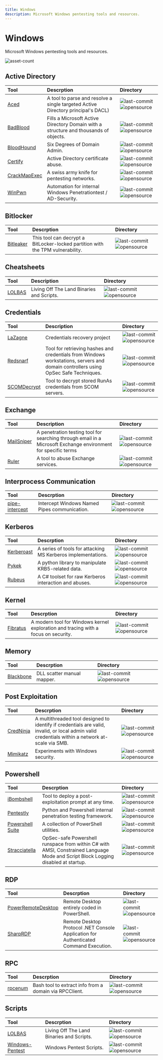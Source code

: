 ```yaml
---
title: Windows
description: Microsoft Windows pentesting tools and resources.
---
```


# Windows

Microsoft Windows pentesting tools and resources.

![asset-count](https://img.shields.io/badge/Tools%20%26%20Resources%20Available-30-A65F5F?style=for-the-badge)

## Active Directory

| Tool | Descrption | Directory |
| :--- | :--- | :--- |
| [Aced](https://github.com/garrettfoster13/aced) | A tool to parse and resolve a single targeted Active Directory principal's DACL) | ![last-commit](https://img.shields.io/github/last-commit/garrettfoster13/aced?color=a65f5f&style=flat-square) ![opensource](../../assets/img/icons/open-source.png) |
| [BadBlood](https://github.com/davidprowe/BadBlood) | Fills a Microsoft Active Directory Domain with a structure and thousands of objects. | ![last-commit](https://img.shields.io/github/last-commit/davidprowe/BadBlood?color=a65f5f&style=flat-square) ![opensource](../../assets/img/icons/open-source.png) |
| [BloodHound](https://github.com/BloodHoundAD/BloodHound) | Six Degrees of Domain Admin. | ![last-commit](https://img.shields.io/github/last-commit/BloodHoundAD/BloodHound?color=a65f5f&style=flat-square) ![opensource](../../assets/img/icons/open-source.png) |
| [Certify](https://github.com/GhostPack/Certify) | Active Directory certificate abuse. | ![last-commit](https://img.shields.io/github/last-commit/GhostPack/Certify?color=a65f5f&style=flat-square) ![opensource](../../assets/img/icons/open-source.png) |
| [CrackMapExec](https://github.com/byt3bl33d3r/CrackMapExec) | A swiss army knife for pentesting networks. | ![last-commit](https://img.shields.io/github/last-commit/byt3bl33d3r/CrackMapExec?color=a65f5f&style=flat-square) ![opensource](../../assets/img/icons/open-source.png) |
| [WinPwn](https://github.com/S3cur3Th1sSh1t/WinPwn) | Automation for internal Windows Penetrationtest / AD-Security. | ![last-commit](https://img.shields.io/github/last-commit/S3cur3Th1sSh1t/WinPwn?color=a65f5f&style=flat-square) ![opensource](../../assets/img/icons/open-source.png) |


## Bitlocker

| Tool | Descrption | Directory |
| :--- | :--- | :--- |
| [Bitleaker](https://github.com/kkamagui/bitleaker) | This tool can decrypt a BitLocker-locked partition with the TPM vulnerability. | ![last-commit](https://img.shields.io/github/last-commit/kkamagui/bitleaker?color=a65f5f&style=flat-square) ![opensource](../../assets/img/icons/open-source.png) |

## Cheatsheets

| Tool | Description | Directory |
| :--- | :--- | :--- |
| [LOLBAS](https://lolbas-project.github.io) | Living Off The Land Binaries and Scripts. | ![last-commit](https://img.shields.io/github/last-commit/sqlmapproject/sqlmap?color=a65f5f&style=flat-square) ![opensource](../../assets/img/icons/open-source.png) |

## Credentials

| Tool | Description | Directory |
| :--- | :--- | :--- |
| [LaZagne](https://github.com/AlessandroZ/LaZagne) | Credentials recovery project | ![last-commit](https://img.shields.io/github/last-commit/AlessandroZ/LaZagne?color=a65f5f&style=flat-square) ![opensource](../../assets/img/icons/open-source.png) |
| [Redsnarf](https://github.com/nccgroup/redsnarf) | Tool for retrieving hashes and credentials from Windows workstations, servers and domain controllers using OpSec Safe Techniques. | ![last-commit](https://img.shields.io/github/last-commit/nccgroup/redsnarf?color=a65f5f&style=flat-square) ![opensource](../../assets/img/icons/open-source.png) |
| [SCOMDecrypt](https://github.com/nccgroup/SCOMDecrypt) | Tool to decrypt stored RunAs credentials from SCOM servers. | ![last-commit](https://img.shields.io/github/last-commit/nccgroup/SCOMDecrypt?color=a65f5f&style=flat-square) ![opensource](../../assets/img/icons/open-source.png) |


## Exchange

| Tool | Description | Directory |
| :--- | :--- | :--- |
| [MailSniper](https://github.com/dafthack/MailSniper) | A penetration testing tool for searching through email in a Microsoft Exchange environment for specific terms | ![last-commit](https://img.shields.io/github/last-commit/dafthack/MailSniper?color=a65f5f&style=flat-square) ![opensource](../../assets/img/icons/open-source.png) |
| [Ruler](https://github.com/sensepost/ruler) | A tool to abuse Exchange services. | ![last-commit](https://img.shields.io/github/last-commit/sensepost/ruler?color=a65f5f&style=flat-square) ![opensource](../../assets/img/icons/open-source.png) |


## Interprocess Communication

| Tool | Descrption | Directory |
| :--- | :--- | :--- |
| [pipe-intercept](https://github.com/gabriel-sztejnworcel/pipe-intercept) | Intercept Windows Named Pipes communication. | ![last-commit](https://img.shields.io/github/last-commit/gabriel-sztejnworcel/pipe-intercept?color=a65f5f&style=flat-square) ![opensource](../../assets/img/icons/open-source.png) |

## Kerberos

| Tool | Descrption | Directory |
| :--- | :--- | :--- |
| [Kerberoast](https://github.com/nidem/kerberoast) | A series of tools for attacking MS Kerberos implementations. | ![last-commit](https://img.shields.io/github/last-commit/nidem/kerberoast?color=a65f5f&style=flat-square) ![opensource](../../assets/img/icons/open-source.png) |
| [Pykek](https://github.com/mubix/pykek) | A python library to manipulate KRB5-related data. | ![last-commit](https://img.shields.io/github/last-commit/mubix/pykek?color=a65f5f&style=flat-square) ![opensource](../../assets/img/icons/open-source.png) |
| [Rubeus](https://github.com/GhostPack/Rubeus) | A C\# toolset for raw Kerberos interaction and abuses. | ![last-commit](https://img.shields.io/github/last-commit/GhostPack/Rubeus?color=a65f5f&style=flat-square) ![opensource](../../assets/img/icons/open-source.png) |

## Kernel

| Tool | Descrption | Directory |
| :--- | :--- | :--- |
| [Fibratus](https://github.com/rabbitstack/fibratus) | A modern tool for Windows kernel exploration and tracing with a focus on security. | ![last-commit](https://img.shields.io/github/last-commit/nidem/kerberoast?color=a65f5f&style=flat-square) ![opensource](../../assets/img/icons/open-source.png) |

## Memory

| Tool | Descrption | Directory |
| :--- | :--- | :--- |
| [Blackbone](https://github.com/DarthTon/Blackbone) | DLL scatter manual mapper. | ![last-commit](https://img.shields.io/github/last-commit/DarthTon/Blackbone?color=a65f5f&style=flat-square) ![opensource](../../assets/img/icons/open-source.png) |


## Post Exploitation

| Tool | Descrption | Directory |
| :--- | :--- | :--- |
| [CredNinja](https://github.com/Raikia/CredNinja) | A multithreaded tool designed to identify if credentials are valid, invalid, or local admin valid credentials within a network at-scale via SMB. | ![last-commit](https://img.shields.io/github/last-commit/Raikia/CredNinja?color=a65f5f&style=flat-square) ![opensource](../../assets/img/icons/open-source.png) |
| [Mimikatz](https://github.com/gentilkiwi/mimikatz) | Experiments with Windows security. | ![last-commit](https://img.shields.io/github/last-commit/gentilkiwi/mimikatz?color=a65f5f&style=flat-square) ![opensource](../../assets/img/icons/open-source.png) |

## Powershell

| Tool | Descrption | Directory |
| :--- | :--- | :--- |
| [iBombshell](https://github.com/Telefonica/ibombshell) | Tool to deploy a post-exploitation prompt at any time. | ![last-commit](https://img.shields.io/github/last-commit/Telefonica/ibombshell?color=a65f5f&style=flat-square) ![opensource](../../assets/img/icons/open-source.png) |
| [Pentestly](https://github.com/praetorian-inc/pentestly) | Python and Powershell internal penetration testing framework. | ![last-commit](https://img.shields.io/github/last-commit/praetorian-inc/pentestly?color=a65f5f&style=flat-square) ![opensource](../../assets/img/icons/open-source.png) |
| [Powershell Suite](https://github.com/FuzzySecurity/PowerShell-Suite) | A collection of PowerShell utilities. | ![last-commit](https://img.shields.io/github/last-commit/FuzzySecurity/PowerShell-Suite?color=a65f5f&style=flat-square) ![opensource](../../assets/img/icons/open-source.png) |
| [Stracciatella](https://github.com/mgeeky/Stracciatella) | OpSec-safe Powershell runspace from within C# with AMSI, Constrained Language Mode and Script Block Logging disabled at startup. | ![last-commit](https://img.shields.io/github/last-commit/mgeeky/Stracciatella?color=a65f5f&style=flat-square) ![opensource](../../assets/img/icons/open-source.png) |

## RDP

| Tool | Descrption | Directory |
| :--- | :--- | :--- |
| [PowerRemoteDesktop](https://github.com/DarkCoderSc/PowerRemoteDesktop) | Remote Desktop entirely coded in PowerShell. | ![last-commit](https://img.shields.io/github/last-commit/DarkCoderSc/PowerRemoteDesktop?color=a65f5f&style=flat-square) ![opensource](../../assets/img/icons/open-source.png) |
| [SharpRDP](https://github.com/0xthirteen/SharpRDP) | Remote Desktop Protocol .NET Console Application for Authenticated Command Execution. | ![last-commit](https://img.shields.io/github/last-commit/0xthirteen/SharpRDP?color=a65f5f&style=flat-square) ![opensource](../../assets/img/icons/open-source.png) |

## RPC

| Tool | Descrption | Directory |
| :--- | :--- | :--- |
| [rpcenum](https://github.com/s4vitar/rpcenum) | Bash tool to extract info from a domain via RPCClient. | ![last-commit](https://img.shields.io/github/last-commit/s4vitar/rpcenum?color=a65f5f&style=flat-square) ![opensource](../../assets/img/icons/open-source.png) |

## Scripts

| Tool | Descrption | Directory |
| :--- | :--- | :--- |
| [LOLBAS](https://lolbas-project.github.io/#) | Living Off The Land Binaries and Scripts. | ![last-commit](https://img.shields.io/github/last-commit/LOLBAS-Project/LOLBAS?color=a65f5f&style=flat-square) ![opensource](../../assets/img/icons/open-source.png) |
| [Windows-Pentest](https://github.com/ankh2054/windows-pentest) | Windows Pentest Scripts. | ![last-commit](https://img.shields.io/github/last-commit/ankh2054/windows-pentest?color=a65f5f&style=flat-square) ![opensource](../../assets/img/icons/open-source.png) |

